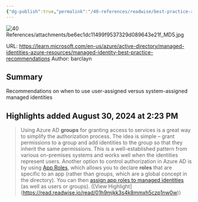 ```yaml
---
{"dg-publish":true,"permalink":"/40-references/readwise/best-practice-recommendations-for-managed-system-identities-microsoft-entra/","tags":["rw/articles"]}
---
```


![40 References/attachments/be6ec1dc11499f9537329d089643e21f_MD5.jpg](/img/user/40%20References/attachments/be6ec1dc11499f9537329d089643e21f_MD5.jpg)
  
URL: https://learn.microsoft.com/en-us/azure/active-directory/managed-identities-azure-resources/managed-identity-best-practice-recommendations
Author: barclayn

## Summary

Recommendations on when to use user-assigned versus system-assigned managed identities

## Highlights added August 30, 2024 at 2:23 PM
>Using Azure AD **groups** for granting access to services is a great way to simplify the authorization process. The idea is simple – grant permissions to a group and add identities to the group so that they inherit the same permissions. This is a well-established pattern from various on-premises systems and works well when the identities represent users. Another option to control authorization in Azure AD is by using [App Roles](https://learn.microsoft.com/en-us/azure/active-directory/managed-identities-azure-resources/managed-identity-best-practice-recommendations/../develop/howto-add-app-roles-in-apps), which allows you to declare **roles** that are specific to an app (rather than groups, which are a global concept in the directory). You can then [assign app roles to managed identities](https://learn.microsoft.com/en-us/azure/active-directory/managed-identities-azure-resources/managed-identity-best-practice-recommendations/how-to-assign-app-role-managed-identity-powershell) (as well as users or groups). ([View Highlight] (https://read.readwise.io/read/01h9mjkk3s4k8mmxh5czp1nw0w))


